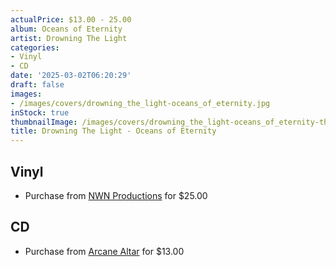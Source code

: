 ```yaml
---
actualPrice: $13.00 - 25.00
album: Oceans of Eternity
artist: Drowning The Light
categories:
- Vinyl
- CD
date: '2025-03-02T06:20:29'
draft: false
images:
- /images/covers/drowning_the_light-oceans_of_eternity.jpg
inStock: true
thumbnailImage: /images/covers/drowning_the_light-oceans_of_eternity-thumb.jpg
title: Drowning The Light - Oceans of Eternity
---
```


## Vinyl
* Purchase from [NWN Productions](http://shop.nwnprod.com/index.php?route=product/product&path=75&product_id=52259&sort=pd.name&order=ASC) for $25.00
## CD
* Purchase from [Arcane Altar](https://arcanealtar.bigcartel.com/product/drowning-the-light-oceans-of-eternity-cd) for $13.00
